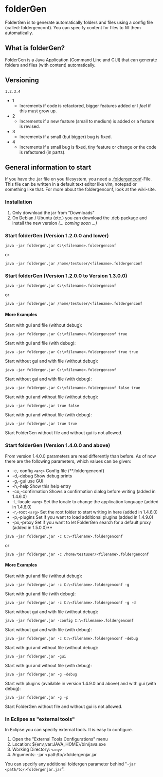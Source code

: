


# folderGen #
FolderGen is to generate automatically folders and files using a config file (called: foldergenconf). You can specify content for files to fill them automatically.

## What is folderGen? ##
FolderGen is a Java Application (Command Line and GUI) that can generate folders and files (with content) automatically.

## Versioning ##
`1.2.3.4`
  * 1
    * Increments if code is refactored, bigger features added or I _feel_ if this must grow up.
  * 2
    * Increments if a new feature (small to medium) is added or a feature is revised.
  * 3
    * Increments if a small (but bigger) bug is fixed.
  * 4
    * Increments if a small bug is fixed, tiny feature or change or the code is refactored (in parts).

## General information to start ##
If you have the .jar file on you filesystem, you need a .[foldergenconf](foldergenconf.md)-File. This file can be written in a default text editor like vim, notepad or something like that. For more about the foldergenconf, look at the wiki-site.

### Installation ###

  1. Only download the jar from "Downloads"
  1. On Debian / Ubuntu (etc.) you can download the .deb package and install the new version _(... coming soon ...)_

### Start folderGen (Version 1.2.0.0 and lower) ###
```
java -jar foldergen.jar C:\<filename>.foldergenconf
```
or
```
java -jar foldergen.jar /home/testuser/<filename>.foldergenconf
```

### Start folderGen (Version 1.2.0.0 to Version 1.3.0.0) ###
```
java -jar foldergen.jar C:\<filename>.foldergenconf
```
or
```
java -jar foldergen.jar /home/testuser/<filename>.foldergenconf
```


#### More Examples ####
Start with gui and file (without debug):
```
java -jar foldergen.jar C:\<filename>.foldergenconf true
```

Start with gui and file (with debug):
```
java -jar foldergen.jar C:\<filename>.foldergenconf true true
```

Start without gui and with file (without debug):
```
java -jar foldergen.jar C:\<filename>.foldergenconf
```

Start without gui and with file (with debug):
```
java -jar foldergen.jar C:\<filename>.foldergenconf false true
```

Start with gui and without file (without debug):
```
java -jar foldergen.jar true false
```

Start with gui and without file (with debug):
```
java -jar foldergen.jar true true
```

Start FolderGen without file and without gui is not allowed.


### Start folderGen (Version 1.4.0.0 and above) ###
From version 1.4.0.0 parameters are read differently than before. As of now there are the following parameters, which values can be given:

  * -c,-config `<arg>`  	Config file (**.foldergenconf)
  * -d,-debug         		Show debug prints
  * -g,-gui           		use GUI
  * -h,-help          		Show this help entry
  * -co,-confirmation 		Shows a confirmation dialog before writing (added in 1.4.6.0)
  * -l,-locale `<arg>` 	Set the locale to change the application language (added in 1.4.6.0)
  * -r,-root `<arg>` 	Set the root folder to start writing in here (added in 1.4.6.0)
  * -p,-plugins       		Set if you want to load additional plugins (added in 1.4.9.0)
  * -px,-proxy        		Set if you want to let FolderGen search for a default proxy (added in 1.5.0.0)**<a href='Hidden comment:  * -o,--overwrite <arg>  	Set if you want to overwrite existing files (added in 1.6.0.0)'></a>


```
java -jar foldergen.jar -c C:\<filename>.foldergenconf
```
or
```
java -jar foldergen.jar -c /home/testuser/<filename>.foldergenconf
```

#### More Examples ####
Start with gui and file (without debug):
```
java -jar foldergen.jar -c C:\<filename>.foldergenconf -g
```

Start with gui and file (with debug):
```
java -jar foldergen.jar -c C:\<filename>.foldergenconf -g -d
```

Start without gui and with file (without debug):
```
java -jar foldergen.jar -config C:\<filename>.foldergenconf
```

Start without gui and with file (with debug):
```
java -jar foldergen.jar -c C:\<filename>.foldergenconf -debug
```

Start with gui and without file (without debug):
```
java -jar foldergen.jar -gui
```

Start with gui and without file (with debug):
```
java -jar foldergen.jar -g -debug
```

Start with plugins (available in version 1.4.9.0 and above) and with gui (with debug):
```
java -jar foldergen.jar -g -p
```

Start FolderGen without file and without gui is not allowed.

### In Eclipse as "external tools" ###
In Eclipse you can specify external tools. It is easy to configure.

  1. Open the "External Tools Configurations" menu
  1. Location: ${env\_var:JAVA\_HOME}/bin/java.exe
  1. Working Directory: `<any>`
  1. Arguments: -jar <path/to/>foldergenjar.jar

You can specify any additional foldergen parameter behind "`-jar <path/to/>foldergenjar.jar`".